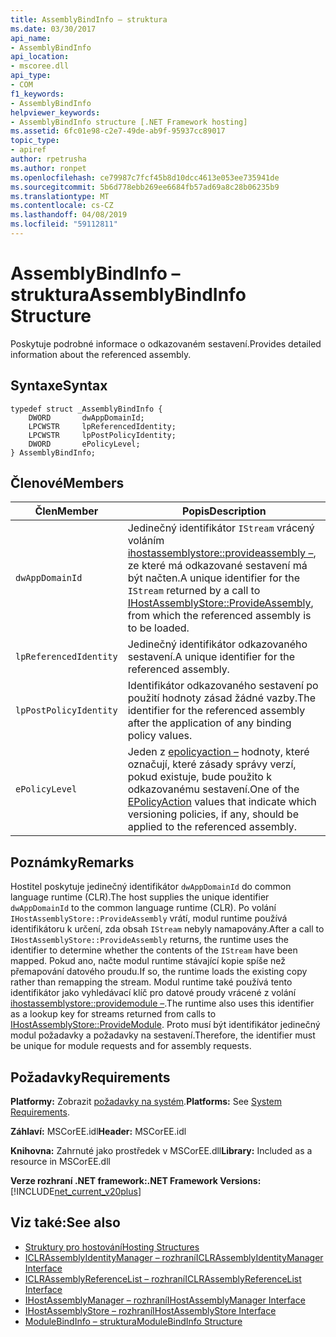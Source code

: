 ```yaml
---
title: AssemblyBindInfo – struktura
ms.date: 03/30/2017
api_name:
- AssemblyBindInfo
api_location:
- mscoree.dll
api_type:
- COM
f1_keywords:
- AssemblyBindInfo
helpviewer_keywords:
- AssemblyBindInfo structure [.NET Framework hosting]
ms.assetid: 6fc01e98-c2e7-49de-ab9f-95937cc89017
topic_type:
- apiref
author: rpetrusha
ms.author: ronpet
ms.openlocfilehash: ce79987c7fcf45b8d10dcc4613e053ee735941de
ms.sourcegitcommit: 5b6d778ebb269ee6684fb57ad69a8c28b06235b9
ms.translationtype: MT
ms.contentlocale: cs-CZ
ms.lasthandoff: 04/08/2019
ms.locfileid: "59112811"
---
```

# <a name="assemblybindinfo-structure"></a><span data-ttu-id="8a6ba-102">AssemblyBindInfo – struktura</span><span class="sxs-lookup"><span data-stu-id="8a6ba-102">AssemblyBindInfo Structure</span></span>
<span data-ttu-id="8a6ba-103">Poskytuje podrobné informace o odkazovaném sestavení.</span><span class="sxs-lookup"><span data-stu-id="8a6ba-103">Provides detailed information about the referenced assembly.</span></span>  
  
## <a name="syntax"></a><span data-ttu-id="8a6ba-104">Syntaxe</span><span class="sxs-lookup"><span data-stu-id="8a6ba-104">Syntax</span></span>  
  
```  
typedef struct _AssemblyBindInfo {  
    DWORD       dwAppDomainId;  
    LPCWSTR     lpReferencedIdentity;  
    LPCWSTR     lpPostPolicyIdentity;  
    DWORD       ePolicyLevel;  
} AssemblyBindInfo;  
```  
  
## <a name="members"></a><span data-ttu-id="8a6ba-105">Členové</span><span class="sxs-lookup"><span data-stu-id="8a6ba-105">Members</span></span>  
  
|<span data-ttu-id="8a6ba-106">Člen</span><span class="sxs-lookup"><span data-stu-id="8a6ba-106">Member</span></span>|<span data-ttu-id="8a6ba-107">Popis</span><span class="sxs-lookup"><span data-stu-id="8a6ba-107">Description</span></span>|  
|------------|-----------------|  
|`dwAppDomainId`|<span data-ttu-id="8a6ba-108">Jedinečný identifikátor `IStream` vrácený voláním [ihostassemblystore::provideassembly –](../../../../docs/framework/unmanaged-api/hosting/ihostassemblystore-provideassembly-method.md), ze které má odkazované sestavení má být načten.</span><span class="sxs-lookup"><span data-stu-id="8a6ba-108">A unique identifier for the `IStream` returned by a call to [IHostAssemblyStore::ProvideAssembly](../../../../docs/framework/unmanaged-api/hosting/ihostassemblystore-provideassembly-method.md), from which the referenced assembly is to be loaded.</span></span>|  
|`lpReferencedIdentity`|<span data-ttu-id="8a6ba-109">Jedinečný identifikátor odkazovaného sestavení.</span><span class="sxs-lookup"><span data-stu-id="8a6ba-109">A unique identifier for the referenced assembly.</span></span>|  
|`lpPostPolicyIdentity`|<span data-ttu-id="8a6ba-110">Identifikátor odkazovaného sestavení po použití hodnoty zásad žádné vazby.</span><span class="sxs-lookup"><span data-stu-id="8a6ba-110">The identifier for the referenced assembly after the application of any binding policy values.</span></span>|  
|`ePolicyLevel`|<span data-ttu-id="8a6ba-111">Jeden z [epolicyaction –](../../../../docs/framework/unmanaged-api/hosting/epolicyaction-enumeration.md) hodnoty, které označují, které zásady správy verzí, pokud existuje, bude použito k odkazovanému sestavení.</span><span class="sxs-lookup"><span data-stu-id="8a6ba-111">One of the [EPolicyAction](../../../../docs/framework/unmanaged-api/hosting/epolicyaction-enumeration.md) values that indicate which versioning policies, if any, should be applied to the referenced assembly.</span></span>|  
  
## <a name="remarks"></a><span data-ttu-id="8a6ba-112">Poznámky</span><span class="sxs-lookup"><span data-stu-id="8a6ba-112">Remarks</span></span>  
 <span data-ttu-id="8a6ba-113">Hostitel poskytuje jedinečný identifikátor `dwAppDomainId` do common language runtime (CLR).</span><span class="sxs-lookup"><span data-stu-id="8a6ba-113">The host supplies the unique identifier `dwAppDomainId` to the common language runtime (CLR).</span></span> <span data-ttu-id="8a6ba-114">Po volání `IHostAssemblyStore::ProvideAssembly` vrátí, modul runtime používá identifikátoru k určení, zda obsah `IStream` nebyly namapovány.</span><span class="sxs-lookup"><span data-stu-id="8a6ba-114">After a call to `IHostAssemblyStore::ProvideAssembly` returns, the runtime uses the identifier to determine whether the contents of the `IStream` have been mapped.</span></span> <span data-ttu-id="8a6ba-115">Pokud ano, načte modul runtime stávající kopie spíše než přemapování datového proudu.</span><span class="sxs-lookup"><span data-stu-id="8a6ba-115">If so, the runtime loads the existing copy rather than remapping the stream.</span></span> <span data-ttu-id="8a6ba-116">Modul runtime také používá tento identifikátor jako vyhledávací klíč pro datové proudy vrácené z volání [ihostassemblystore::providemodule –](../../../../docs/framework/unmanaged-api/hosting/ihostassemblystore-providemodule-method.md).</span><span class="sxs-lookup"><span data-stu-id="8a6ba-116">The runtime also uses this identifier as a lookup key for streams returned from calls to [IHostAssemblyStore::ProvideModule](../../../../docs/framework/unmanaged-api/hosting/ihostassemblystore-providemodule-method.md).</span></span> <span data-ttu-id="8a6ba-117">Proto musí být identifikátor jedinečný modul požadavky a požadavky na sestavení.</span><span class="sxs-lookup"><span data-stu-id="8a6ba-117">Therefore, the identifier must be unique for module requests and for assembly requests.</span></span>  
  
## <a name="requirements"></a><span data-ttu-id="8a6ba-118">Požadavky</span><span class="sxs-lookup"><span data-stu-id="8a6ba-118">Requirements</span></span>  
 <span data-ttu-id="8a6ba-119">**Platformy:** Zobrazit [požadavky na systém](../../../../docs/framework/get-started/system-requirements.md).</span><span class="sxs-lookup"><span data-stu-id="8a6ba-119">**Platforms:** See [System Requirements](../../../../docs/framework/get-started/system-requirements.md).</span></span>  
  
 <span data-ttu-id="8a6ba-120">**Záhlaví:** MSCorEE.idl</span><span class="sxs-lookup"><span data-stu-id="8a6ba-120">**Header:** MSCorEE.idl</span></span>  
  
 <span data-ttu-id="8a6ba-121">**Knihovna:** Zahrnuté jako prostředek v MSCorEE.dll</span><span class="sxs-lookup"><span data-stu-id="8a6ba-121">**Library:** Included as a resource in MSCorEE.dll</span></span>  
  
 **<span data-ttu-id="8a6ba-122">Verze rozhraní .NET framework:</span><span class="sxs-lookup"><span data-stu-id="8a6ba-122">.NET Framework Versions:</span></span>** [!INCLUDE[net_current_v20plus](../../../../includes/net-current-v20plus-md.md)]  
  
## <a name="see-also"></a><span data-ttu-id="8a6ba-123">Viz také:</span><span class="sxs-lookup"><span data-stu-id="8a6ba-123">See also</span></span>

- [<span data-ttu-id="8a6ba-124">Struktury pro hostování</span><span class="sxs-lookup"><span data-stu-id="8a6ba-124">Hosting Structures</span></span>](../../../../docs/framework/unmanaged-api/hosting/hosting-structures.md)
- [<span data-ttu-id="8a6ba-125">ICLRAssemblyIdentityManager – rozhraní</span><span class="sxs-lookup"><span data-stu-id="8a6ba-125">ICLRAssemblyIdentityManager Interface</span></span>](../../../../docs/framework/unmanaged-api/hosting/iclrassemblyidentitymanager-interface.md)
- [<span data-ttu-id="8a6ba-126">ICLRAssemblyReferenceList – rozhraní</span><span class="sxs-lookup"><span data-stu-id="8a6ba-126">ICLRAssemblyReferenceList Interface</span></span>](../../../../docs/framework/unmanaged-api/hosting/iclrassemblyreferencelist-interface.md)
- [<span data-ttu-id="8a6ba-127">IHostAssemblyManager – rozhraní</span><span class="sxs-lookup"><span data-stu-id="8a6ba-127">IHostAssemblyManager Interface</span></span>](../../../../docs/framework/unmanaged-api/hosting/ihostassemblymanager-interface.md)
- [<span data-ttu-id="8a6ba-128">IHostAssemblyStore – rozhraní</span><span class="sxs-lookup"><span data-stu-id="8a6ba-128">IHostAssemblyStore Interface</span></span>](../../../../docs/framework/unmanaged-api/hosting/ihostassemblystore-interface.md)
- [<span data-ttu-id="8a6ba-129">ModuleBindInfo – struktura</span><span class="sxs-lookup"><span data-stu-id="8a6ba-129">ModuleBindInfo Structure</span></span>](../../../../docs/framework/unmanaged-api/hosting/modulebindinfo-structure.md)
